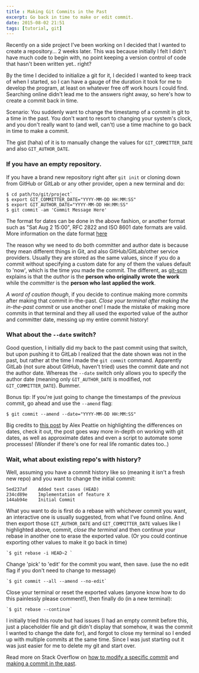 ```yaml
---
title : Making Git Commits in the Past
excerpt: Go back in time to make or edit commit.
date: 2015-08-02 21:51
tags: [tutorial, git]
---
```


Recently on a side project I've been working on I decided that I wanted to create a repository... 2 weeks later. This was because initially I felt I didn't have much code to begin with, no point keeping a version control of code that hasn't been written yet.. right?

By the time I decided to initialize a git for it, I decided I wanted to keep track of when I started, so I can have a gauge of the duration it took for me to develop the program, at least on whatever free off work hours I could find. Searching online didn't lead me to the answers right away, so here's how to create a commit back in time. 

Scenario: You suddenly want to change the timestamp of a commit in git to a time in the past. You don't want to resort to changing your system's clock, and you don't really want to (and well, can't) use a time machine to go back in time to make a commit.

The gist (haha) of it is to manually change the values for `GIT_COMMITTER_DATE` and also `GIT_AUTHOR_DATE`.

### If you have an empty repository.

If you have a brand new repository right after `git init` or cloning down from GitHub or GitLab or any other provider, open a new terminal and do:

	$ cd path/to/git/project`
	$ export GIT_COMMITTER_DATE="YYYY-MM-DD HH:MM:SS"
	$ export GIT_AUTHOR_DATE="YYYY-MM-DD HH:MM:SS"
	$ git commit -am 'Commit Message Here'

The format for dates can be done in the above fashion, or another format such as "Sat Aug 2 15:00", RFC 2822 and ISO 8601 date formats are valid. More information on the date format [here](https://www.kernel.org/pub/software/scm/git/docs/git-commit.html#_date_formats)

The reason why we need to do both committer and author date is because they mean different things in Git, and also GitHub/GitLab/other service providers. Usually they are stored as the same values, since if you do a commit without specifying a custom date for any of them the values default to 'now', which is the time you made the commit. The different, as [git-scm](http://git-scm.com/book/ch2-3.html) explains is that the *author* is the **person who originally wrote the work** while the *committer* is the **person who last applied the work**.

*A word of caution though*, if you decide to continue making more commits after making that commit in-the-past. *Close your terminal after making the in-the-past commit* or use another one! I made the mistake of making more commits in that terminal and they all used the exported value of the author and committer date, messing up my entire commit history!

### What about the `--date` switch?

Good question, I initially did my back to the past commit using that switch, but upon pushing it to GitLab I realized that the date shown was not in the past, but rather at the time I made the `git commit` command. Apparently GitLab (not sure about GitHub, haven't tried) uses the commit date and not the author date. Whereas the `--date` switch only allows you to specify the author date (meaning only `GIT_AUTHOR_DATE` is modified, not `GIT_COMMITTER_DATE`). Bummer.

Bonus tip: If you're just going to change the timestamps of the *previous* commit, go ahead and use the `--amend` flag:

	$ git commit --amend --date="YYYY-MM-DD HH:MM:SS"

Big credits to [this post](http://alexpeattie.com/blog/working-with-dates-in-git/) by Alex Peattie on highlighting the differences on dates, check it out, the post goes way more in-depth on working with git dates, as well as approximate dates and even a script to automate some processes! (Wonder if there's one for real life romantic dates too..) 


### Wait, what about existing repo's with history?


Well, assuming you have a commit history like so (meaning it isn't a fresh new repo) and you want to change the initial commit:

````
5ed237af	Added test cases (HEAD)
234cd89e	Implementation of feature X 		
144ab94e	Initial Commit 
````
What you want to do is first do a rebase with whichever commit you want, an interactive one is usually suggested, from what I've found online. And then export those `GIT_AUTHOR_DATE` and `GIT_COMMITTER_DATE` values like I highlighted above, commit, *close the terminal* and then continue your rebase in another one to erase the exported value. (Or you could continue exporting other values to make it go back in time)

 	`$ git rebase -i HEAD~2 `

 Change 'pick' to 'edit' for the commit you want, then save. (use the no edit flag if you don't need to change to message)

 	`$ git commit --all --amend --no-edit`

 Close your terminal or reset the exported values (anyone know how to do this painlessly please comment!), then finally do (in a new terminal):

 	`$ git rebase --continue`

I initially tried this route but had issues (I had an empty commit before this, just a placeholder file and git didn't display that somehow, it was the commit I wanted to change the date for), and forgot to close my terminal so I ended up with multiple commits at the same time. Since I was just starting out it was just easier for me to delete my git and start over.

Read more on Stack Overflow on [how to modify a specific commit](http://stackoverflow.com/questions/1186535/how-to-modify-a-specified-commit-in-git) and [making a commit in the past](http://stackoverflow.com/questions/3895453/how-do-i-make-a-git-commit-in-the-past).